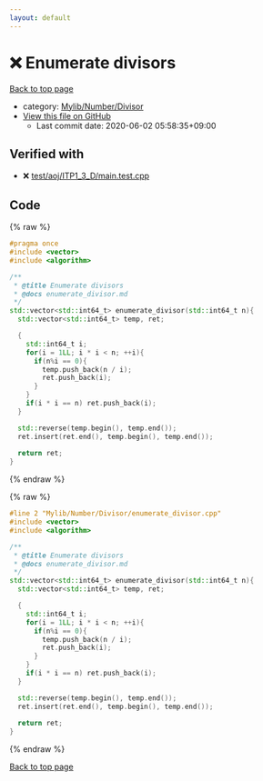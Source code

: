 ```yaml
---
layout: default
---
```


<!-- mathjax config similar to math.stackexchange -->
<script type="text/javascript" async
  src="https://cdnjs.cloudflare.com/ajax/libs/mathjax/2.7.5/MathJax.js?config=TeX-MML-AM_CHTML">
</script>
<script type="text/x-mathjax-config">
  MathJax.Hub.Config({
    TeX: { equationNumbers: { autoNumber: "AMS" }},
    tex2jax: {
      inlineMath: [ ['$','$'] ],
      processEscapes: true
    },
    "HTML-CSS": { matchFontHeight: false },
    displayAlign: "left",
    displayIndent: "2em"
  });
</script>

<script type="text/javascript" src="https://cdnjs.cloudflare.com/ajax/libs/jquery/3.4.1/jquery.min.js"></script>
<script src="https://cdn.jsdelivr.net/npm/jquery-balloon-js@1.1.2/jquery.balloon.min.js" integrity="sha256-ZEYs9VrgAeNuPvs15E39OsyOJaIkXEEt10fzxJ20+2I=" crossorigin="anonymous"></script>
<script type="text/javascript" src="../../../../assets/js/copy-button.js"></script>
<link rel="stylesheet" href="../../../../assets/css/copy-button.css" />


# :x: Enumerate divisors

<a href="../../../../index.html">Back to top page</a>

* category: <a href="../../../../index.html#e1d7bebd3991495167778e37d1d75d40">Mylib/Number/Divisor</a>
* <a href="{{ site.github.repository_url }}/blob/master/Mylib/Number/Divisor/enumerate_divisor.cpp">View this file on GitHub</a>
    - Last commit date: 2020-06-02 05:58:35+09:00




## Verified with

* :x: <a href="../../../../verify/test/aoj/ITP1_3_D/main.test.cpp.html">test/aoj/ITP1_3_D/main.test.cpp</a>


## Code

<a id="unbundled"></a>
{% raw %}
```cpp
#pragma once
#include <vector>
#include <algorithm>

/**
 * @title Enumerate divisors
 * @docs enumerate_divisor.md
 */
std::vector<std::int64_t> enumerate_divisor(std::int64_t n){
  std::vector<std::int64_t> temp, ret;

  {
    std::int64_t i;
    for(i = 1LL; i * i < n; ++i){
      if(n%i == 0){
        temp.push_back(n / i);
        ret.push_back(i);
      }
    }
    if(i * i == n) ret.push_back(i);
  }

  std::reverse(temp.begin(), temp.end());
  ret.insert(ret.end(), temp.begin(), temp.end());
  
  return ret;
}

```
{% endraw %}

<a id="bundled"></a>
{% raw %}
```cpp
#line 2 "Mylib/Number/Divisor/enumerate_divisor.cpp"
#include <vector>
#include <algorithm>

/**
 * @title Enumerate divisors
 * @docs enumerate_divisor.md
 */
std::vector<std::int64_t> enumerate_divisor(std::int64_t n){
  std::vector<std::int64_t> temp, ret;

  {
    std::int64_t i;
    for(i = 1LL; i * i < n; ++i){
      if(n%i == 0){
        temp.push_back(n / i);
        ret.push_back(i);
      }
    }
    if(i * i == n) ret.push_back(i);
  }

  std::reverse(temp.begin(), temp.end());
  ret.insert(ret.end(), temp.begin(), temp.end());
  
  return ret;
}

```
{% endraw %}

<a href="../../../../index.html">Back to top page</a>

